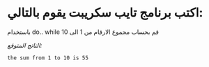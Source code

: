 # اكتب برنامج تايب سكريبت يقوم بالتالي:
باستخدام do.. while
قم بحساب مجموع الارقام من 1 الى 10

*الناتج المتوقع:*
```
the sum from 1 to 10 is 55
```